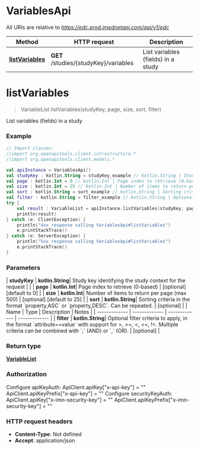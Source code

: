 # VariablesApi

All URIs are relative to *https://edc.prod.imednetapi.com/api/v1/edc*

| Method | HTTP request | Description |
| ------------- | ------------- | ------------- |
| [**listVariables**](VariablesApi.md#listVariables) | **GET** /studies/{studyKey}/variables | List variables (fields) in a study |


<a id="listVariables"></a>
# **listVariables**
> VariableList listVariables(studyKey, page, size, sort, filter)

List variables (fields) in a study

### Example
```kotlin
// Import classes:
//import org.openapitools.client.infrastructure.*
//import org.openapitools.client.models.*

val apiInstance = VariablesApi()
val studyKey : kotlin.String = studyKey_example // kotlin.String | Study key identifying the study context for the request
val page : kotlin.Int = 0 // kotlin.Int | Page index to retrieve (0-based)
val size : kotlin.Int = 25 // kotlin.Int | Number of items to return per page (max 500)
val sort : kotlin.String = sort_example // kotlin.String | Sorting criteria in the format `property,ASC` or `property,DESC`. Can be repeated.
val filter : kotlin.String = filter_example // kotlin.String | Optional filter criteria to apply, in the format `attribute==value` with support for >, >=, <, <=, !=. Multiple criteria can be combined with `;` (AND) or `,` (OR).
try {
    val result : VariableList = apiInstance.listVariables(studyKey, page, size, sort, filter)
    println(result)
} catch (e: ClientException) {
    println("4xx response calling VariablesApi#listVariables")
    e.printStackTrace()
} catch (e: ServerException) {
    println("5xx response calling VariablesApi#listVariables")
    e.printStackTrace()
}
```

### Parameters
| **studyKey** | **kotlin.String**| Study key identifying the study context for the request | |
| **page** | **kotlin.Int**| Page index to retrieve (0-based) | [optional] [default to 0] |
| **size** | **kotlin.Int**| Number of items to return per page (max 500) | [optional] [default to 25] |
| **sort** | **kotlin.String**| Sorting criteria in the format &#x60;property,ASC&#x60; or &#x60;property,DESC&#x60;. Can be repeated. | [optional] |
| Name | Type | Description  | Notes |
| ------------- | ------------- | ------------- | ------------- |
| **filter** | **kotlin.String**| Optional filter criteria to apply, in the format &#x60;attribute&#x3D;&#x3D;value&#x60; with support for &gt;, &gt;&#x3D;, &lt;, &lt;&#x3D;, !&#x3D;. Multiple criteria can be combined with &#x60;;&#x60; (AND) or &#x60;,&#x60; (OR). | [optional] |

### Return type

[**VariableList**](VariableList.md)

### Authorization


Configure apiKeyAuth:
    ApiClient.apiKey["x-api-key"] = ""
    ApiClient.apiKeyPrefix["x-api-key"] = ""
Configure securityKeyAuth:
    ApiClient.apiKey["x-imn-security-key"] = ""
    ApiClient.apiKeyPrefix["x-imn-security-key"] = ""

### HTTP request headers

 - **Content-Type**: Not defined
 - **Accept**: application/json

